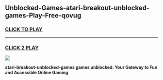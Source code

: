 
## Unblocked-Games-atari-breakout-unblocked-games-Play-Free-qovug
<h3>
<a href="https://premium76.site?title=atari-breakout-unblocked-games&ref=22A">CLICK TO PLAY</a></h3>
<hr>

<h3>
<a href="https://premium76.site?title=atari-breakout-unblocked-games&ref=22A">CLICK 2 PLAY</a>
  
</h3>

<a href="https://premium76.site?title=atari-breakout-unblocked-games&ref=22A"><img src="https://clearcache.store/games.png"></a>


**atari-breakout-unblocked-games games unblocked: Your Gateway to Fun and Accessible Online Gaming**
